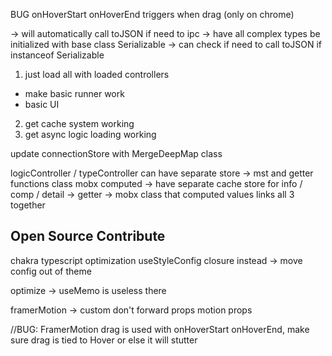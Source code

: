 BUG onHoverStart onHoverEnd triggers when drag (only on chrome)

-> will automatically call toJSON if need to ipc
-> have all complex types be initialized with base class Serializable
-> can check if need to call toJSON if instanceof Serializable

1. just load all with loaded controllers

- make basic runner work
- basic UI

2. get cache system working
3. get async logic loading working

update connectionStore with MergeDeepMap class

logicController / typeController can have separate store -> mst and getter functions class mobx computed
-> have separate cache store for info / comp / detail
-> getter -> mobx class that computed values links all 3 together

## Open Source Contribute

chakra
typescript optimization
useStyleConfig closure instead -> move config out of theme

optimize -> useMemo is useless there

framerMotion -> custom don't forward props motion props

//BUG: FramerMotion drag is used with onHoverStart onHoverEnd, make sure drag is tied to Hover or else it will stutter
